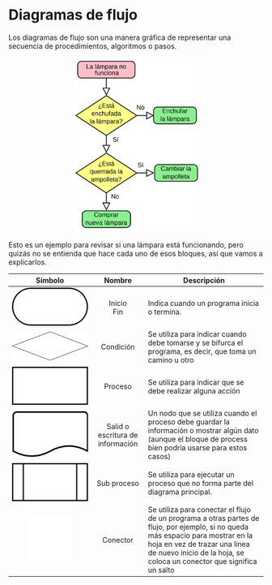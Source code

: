 # Diagramas de flujo

Los diagramas de flujo son una manera gráfica de representar una secuencia de procedimientos, algoritmos o pasos.

<p  style="text-align:center">
    <img src="./images/04-flowChart.png"
        alt="FlowChar"
        style="background-color: white; height: 50%;width:50%">
</p>

Esto es un ejemplo para revisar si una lámpara está funcionando, pero quizás no se entienda que hace cada uno de esos bloques, así que vamos a explicarlos.

|                                                                               Símbolo                                                                               |              Nombre              | Descripción                                                                                                                                                                                                                                |
| :-----------------------------------------------------------------------------------------------------------------------------------------------------------------: | :------------------------------: | ------------------------------------------------------------------------------------------------------------------------------------------------------------------------------------------------------------------------------------------ |
|        <img src="./images/04-Flowchart_Terminal.svg"        alt="FlowChar start/terminal symbol"        style="background-color: ; height: 100%;width:100%">        |         Inicio <br> Fin          | Indica cuando un programa inicia o termina.                                                                                                                                                                                                |
|          <img src="./images/04-Flowchart_Condition.svg"        alt="FlowChar condition symbol"        style="background-color: ; height: 100%;width:100%">          |            Condición             | Se utiliza para indicar cuando debe tomarse y se bifurca el programa, es decir, que toma un camino u otro                                                                                                                                  |
|            <img src="./images/04-FlowChart_Process.svg"        alt="FlowChar process symbol"        style="background-color: ; height: 100%;width:100%">            |             Proceso              | Se utiliza para indicar que se debe realizar alguna acción                                                                                                                                                                                 |
|           <img src="./images/04-FlowChart_Document.svg"        alt="FlowChar document symbol"        style="background-color: ; height: 100%;width:100%">           | Salid o escritura de información | Un nodo que se utiliza cuando el proceso debe guardar la información o mostrar algún dato (aunque el bloque de process bien podría usarse para estos casos)                                                                                |
| <img src="./images/04-FlowChart_Predefined_process.svg"        alt="FlowChar predefined process symbol"        style="background-color: ; height: 100%;width:100%"> |           Sub proceso            | Se utiliza para ejecutar un proceso que no forma parte del diagrama principal.                                                                                                                                                             |
|           <img src="./images/04-FlowChart_Connector.svg"        alt="FlowChar connector symbol"        style="background-color: ; height: 60%;width:60%">           |             Conector             | Se utiliza para conectar el flujo de un programa a otras partes de flujo, por ejemplo, si no queda más espacio para mostrar en la hoja en vez de trazar una linea de nuevo inicio de la hoja, se coloca un conector que significa un salto |